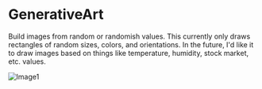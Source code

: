 # GenerativeArt

Build images from random or randomish values. This currently only draws rectangles of random sizes, colors, and orientations. In the future, I'd like it to draw images based on things like temperature, humidity, stock market, etc. values.

![Image1](https://user-images.githubusercontent.com/2271154/158089975-a2807048-30e0-434d-adc1-4a8413548dc0.png)
